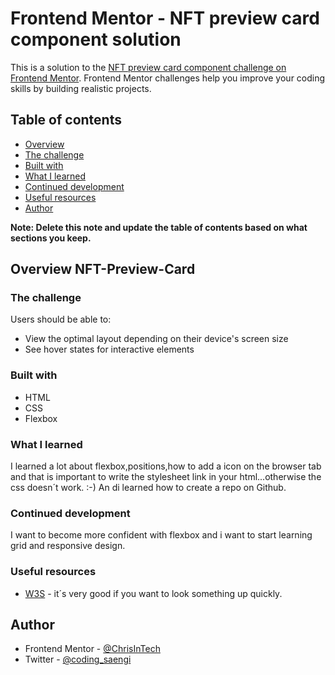 # Frontend Mentor - NFT preview card component solution

This is a solution to the [NFT preview card component challenge on Frontend Mentor](https://www.frontendmentor.io/challenges/nft-preview-card-component-SbdUL_w0U). Frontend Mentor challenges help you improve your coding skills by building realistic projects. 

## Table of contents

- [Overview](#overview)
- [The challenge](#the-challenge)
- [Built with](#built-with)
- [What I learned](#what-i-learned)
- [Continued development](#continued-development)
- [Useful resources](#useful-resources)
- [Author](#author)


**Note: Delete this note and update the table of contents based on what sections you keep.**

## Overview NFT-Preview-Card

### The challenge

Users should be able to:

- View the optimal layout depending on their device's screen size
- See hover states for interactive elements


### Built with

- HTML
- CSS
- Flexbox


### What I learned

I learned a lot about flexbox,positions,how to add a icon on the browser tab and that is important to write the stylesheet link in your html...otherwise the css doesn´t work. :-)
An di learned how to create a repo on Github.

### Continued development

I want to become more confident with flexbox and i want to start learning grid and responsive design.



### Useful resources

- [W3S](https://www.w3schools.com) - it´s very good if you want to look something up quickly.



## Author


- Frontend Mentor - [@ChrisInTech](https://www.frontendmentor.io/profile/ChrisInTech)
- Twitter - [@coding_saengi](https://www.twitter.com/coding_saengi)




